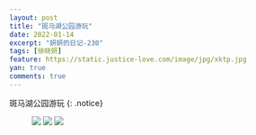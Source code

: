 ```yaml
---
layout: post
title: "斑马湖公园游玩"
date: 2022-01-14
excerpt: "妍妍的日记-230"
tags: [徐晓妍]
feature: https://static.justice-love.com/image/jpg/xktp.jpg
yan: true
comments: true
---
```

斑马湖公园游玩
{: .notice}
<figure>
    <img src="{{ site.staticUrl }}/yanyan/image/senglingongyuanx1.jpg" />
    <img src="{{ site.staticUrl }}/yanyan/image/senglingongyuanx2.jpg" />
    <img src="{{ site.staticUrl }}/image/jpeg/senlingongyuan.jpeg" />
</figure>
